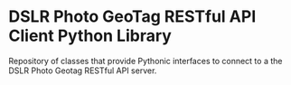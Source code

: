 # DSLR Photo GeoTag RESTful API Client Python Library

Repository of classes that provide Pythonic interfaces to connect to a the DSLR Photo Geotag RESTful API server.
